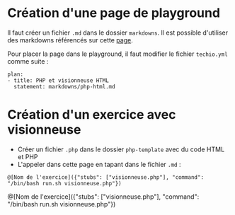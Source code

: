 # Création d'une page de playground

Il faut créer un fichier `.md` dans le dossier `markdowns`. Il est possible d'utiliser des markdowns référencés sur cette [page](https://www.codingame.com/playgrounds/408/tech-io-documentation/markdown-cheatsheet).

Pour placer la page dans le playground, il faut modifier le fichier `techio.yml` comme suite :
```
plan:
- title: PHP et visionneuse HTML
  statement: markdowns/php-html.md
```

# Création d'un exercice avec visionneuse

+ Créer un fichier `.php` dans le dossier `php-template` avec du code HTML et PHP
+ L'appeler dans cette page en tapant dans le fichier `.md` :
```
@[Nom de l'exercice]({"stubs": ["visionneuse.php"], "command": "/bin/bash run.sh visionneuse.php"})
```

@[Nom de l'exercice]({"stubs": ["visionneuse.php"], "command": "/bin/bash run.sh visionneuse.php"})
